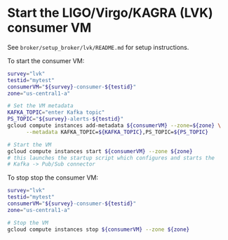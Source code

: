 # Start the LIGO/Virgo/KAGRA (LVK) consumer VM

See `broker/setup_broker/lvk/README.md` for setup instructions.


To start the consumer VM:

```bash
survey="lvk"
testid="mytest"
consumerVM="${survey}-consumer-${testid}"
zone="us-central1-a"

# Set the VM metadata
KAFKA_TOPIC="enter Kafka topic"
PS_TOPIC="${survey}-alerts-${testid}"
gcloud compute instances add-metadata ${consumerVM} --zone=${zone} \
      --metadata KAFKA_TOPIC=${KAFKA_TOPIC},PS_TOPIC=${PS_TOPIC}

# Start the VM
gcloud compute instances start ${consumerVM} --zone ${zone}
# this launches the startup script which configures and starts the
# Kafka -> Pub/Sub connector
```

To stop stop the consumer VM:

```bash
survey="lvk"
testid="mytest"
consumerVM="${survey}-consumer-${testid}"
zone="us-central1-a"

# Stop the VM
gcloud compute instances stop ${consumerVM} --zone ${zone}
```